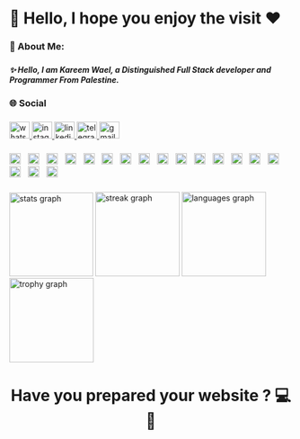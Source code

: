 <h1 align="left">👋 Hello, I hope you enjoy the visit ❤️</h1>

###

<h3 align="left">💫 About Me:</h3>

###

<h5 align="left">✨ Hello, I am Kareem Wael, a Distinguished Full Stack developer and Programmer From Palestine.</h5>

###

<h3 align="left">🌐 Social</h3>

###

<div align="left">
  <a href="https://wa.me/qr/CWUU45Z6HNAOK1" target="_blank">
    <img src="https://raw.githubusercontent.com/maurodesouza/profile-readme-generator/master/src/assets/icons/social/whatsapp/default.svg" width="36" height="30" alt="whatsapp logo"  />
  </a>
  <a href="https://www.instagram.com/kareemwaeel.code?igsh=MWw3amVubnljZXI3eA==" target="_blank">
    <img src="https://raw.githubusercontent.com/maurodesouza/profile-readme-generator/master/src/assets/icons/social/instagram/default.svg" width="36" height="30" alt="instagram logo"  />
  </a>
  <a href="https://www.linkedin.com/in/kareem-waeel-programming?utm_source=share&utm_campaign=share_via&utm_content=profile&utm_medium=android_app" target="_blank">
    <img src="https://raw.githubusercontent.com/maurodesouza/profile-readme-generator/master/src/assets/icons/social/linkedin/default.svg" width="36" height="30" alt="linkedin logo"  />
  </a>
  <a href="http://t.me/kareem_waeel" target="_blank">
    <img src="https://raw.githubusercontent.com/maurodesouza/profile-readme-generator/master/src/assets/icons/social/telegram/default.svg" width="36" height="30" alt="telegram logo"  />
  </a>
  <a href="kareem.wael.fs@gmail.com" target="_blank">
    <img src="https://raw.githubusercontent.com/maurodesouza/profile-readme-generator/master/src/assets/icons/social/gmail/default.svg" width="36" height="30" alt="gmail logo"  />
  </a>
</div>

###

<div align="left">
  <img src="https://img.shields.io/badge/HTML5-E34F26?logo=html5&logoColor=white&style=for-the-badge" height="20" alt="html5 logo"  />
  <img width="5" />
  <img src="https://img.shields.io/badge/CSS3-1572B6?logo=css3&logoColor=white&style=for-the-badge" height="20" alt="css3 logo"  />
  <img width="5" />
  <img src="https://img.shields.io/badge/JavaScript-F7DF1E?logo=javascript&logoColor=black&style=for-the-badge" height="20" alt="javascript logo"  />
  <img width="5" />
  <img src="https://img.shields.io/badge/Python-3776AB?logo=python&logoColor=white&style=for-the-badge" height="20" alt="python logo"  />
  <img width="5" />
  <img src="https://img.shields.io/badge/TypeScript-3178C6?logo=typescript&logoColor=white&style=for-the-badge" height="20" alt="typescript logo"  />
  <img width="5" />
  <img src="https://img.shields.io/badge/Django-092E20?logo=django&logoColor=white&style=for-the-badge" height="20" alt="django logo"  />
  <img width="5" />
  <img src="https://img.shields.io/badge/jQuery-0769AD?logo=jquery&logoColor=white&style=for-the-badge" height="20" alt="jquery logo"  />
  <img width="5" />
  <img src="https://img.shields.io/badge/React-61DAFB?logo=react&logoColor=black&style=for-the-badge" height="20" alt="react logo"  />
  <img width="5" />
  <img src="https://img.shields.io/badge/Tailwind CSS-06B6D4?logo=tailwindcss&logoColor=black&style=for-the-badge" height="20" alt="tailwindcss logo"  />
  <img width="5" />
  <img src="https://img.shields.io/badge/Bootstrap-7952B3?logo=bootstrap&logoColor=white&style=for-the-badge" height="20" alt="bootstrap logo"  />
  <img width="5" />
  <img src="https://img.shields.io/badge/PHP-777BB4?logo=php&logoColor=black&style=for-the-badge" height="20" alt="php logo"  />
  <img width="5" />
  <img src="https://img.shields.io/badge/Laravel-FF2D20?logo=laravel&logoColor=white&style=for-the-badge" height="20" alt="laravel logo"  />
  <img width="5" />
  <img src="https://img.shields.io/badge/MySQL-4479A1?logo=mysql&logoColor=white&style=for-the-badge" height="20" alt="mysql logo"  />
  <img width="5" />
  <img src="https://img.shields.io/badge/Pug-A86454?logo=pug&logoColor=white&style=for-the-badge" height="20" alt="pug logo"  />
  <img width="5" />
  <img src="https://img.shields.io/badge/Jest-C21325?logo=jest&logoColor=white&style=for-the-badge" height="20" alt="jest logo"  />
  <img width="5" />
  <img src="https://img.shields.io/badge/Sass-CC6699?logo=sass&logoColor=black&style=for-the-badge" height="20" alt="sass logo"  />
  <img width="5" />
  <img src="https://img.shields.io/badge/gulp-CF4647?logo=gulp&logoColor=white&style=for-the-badge" height="20" alt="gulp logo"  />
  <img width="5" />
  <img src="https://img.shields.io/badge/GitHub-181717?logo=github&logoColor=white&style=for-the-badge" height="20" alt="github logo"  />
</div>

###

<div align="left">
  <img src="https://github-readme-stats.vercel.app/api?username=Kareem-wael-fs&hide_title=true&hide_rank=false&show_icons=true&include_all_commits=true&count_private=true&disable_animations=true&theme=radical&locale=en&hide_border=true&custom_title=KareemWael's%20GitHub%20Stats%20%F0%9F%92%BB%F0%9F%9A%80" height="149" alt="stats graph"  />
  <img src="https://streak-stats.demolab.com?user=Kareem-wael-fs&locale=en&mode=daily&theme=radical&hide_border=true&border_radius=5" height="150" alt="streak graph"  />
  <img src="https://github-readme-stats.vercel.app/api/top-langs?username=Kareem-wael-fs&locale=en&hide_title=false&layout=compact&card_width=320&langs_count=10&theme=radical&hide_border=true" height="150" alt="languages graph"  />
  <img src="https://github-profile-trophy.vercel.app?username=Kareem-wael-fs&theme=tokyonight&column=4&row=4&margin-h=2&no-frame=true&no-bg=false" height="150" alt="trophy graph"  />
</div>

###

<h1 align="center">Have you prepared your website ? 💻🚀</h1>

###
